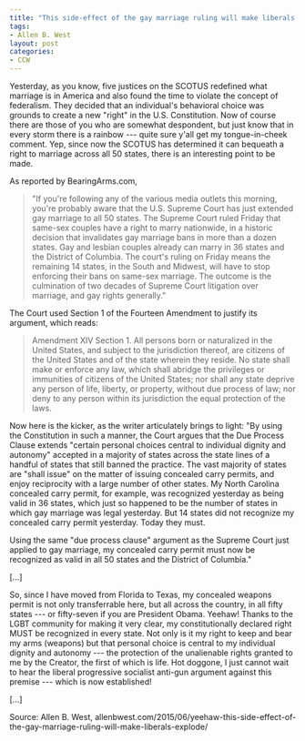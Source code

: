 ```yaml
---
title: "This side-effect of the gay marriage ruling will make liberals EXPLODE"
tags:
- Allen B. West
layout: post
categories:
- CCW
---
```


Yesterday, as you know, five justices on the SCOTUS redefined what marriage is in America and also found the time to violate the concept of federalism. They decided that an individual's behavioral choice was grounds to create a new "right" in the U.S. Constitution. Now of course there are those of you who are somewhat despondent, but just know that in every storm there is a rainbow --- quite sure y'all get my tongue-in-cheek comment. Yep, since now the SCOTUS has determined it can bequeath a right to marriage across all 50 states, there is an interesting point to be made.

As reported by BearingArms.com,

> "If you're following any of the various media outlets this morning, you're probably aware that the U.S. Supreme Court has just extended gay marriage to all 50 states. The Supreme Court ruled Friday that same-sex couples have a right to marry nationwide, in a historic decision that invalidates gay marriage bans in more than a dozen states. Gay and lesbian couples already can marry in 36 states and the District of Columbia. The court's ruling on Friday means the remaining 14 states, in the South and Midwest, will have to stop enforcing their bans on same-sex marriage. The outcome is the culmination of two decades of Supreme Court litigation over marriage, and gay rights generally."

The Court used Section 1 of the Fourteen Amendment to justify its argument, which reads:

> Amendment XIV Section 1. All persons born or naturalized in the United States, and subject to the jurisdiction thereof, are citizens of the United States and of the state wherein they reside. No state shall make or enforce any law, which shall abridge the privileges or immunities of citizens of the United States; nor shall any state deprive any person of life, liberty, or property, without due process of law; nor deny to any person within its jurisdiction the equal protection of the laws.

Now here is the kicker, as the writer articulately brings to light: "By using the Constitution in such a manner, the Court argues that the Due Process Clause extends "certain personal choices central to individual dignity and autonomy" accepted in a majority of states across the state lines of a handful of states that still banned the practice. The vast majority of states are "shall issue" on the matter of issuing concealed carry permits, and enjoy reciprocity with a large number of other states. My North Carolina concealed carry permit, for example, was recognized yesterday as being valid in 36 states, which just so happened to be the number of states in which gay marriage was legal yesterday. But 14 states did not recognize my concealed carry permit yesterday. Today they must.

Using the same "due process clause" argument as the Supreme Court just applied to gay marriage, my concealed carry permit must now be recognized as valid in all 50 states and the District of Columbia."

[...]

So, since I have moved from Florida to Texas, my concealed weapons permit is not only transferrable here, but all across the country, in all fifty states --- or fifty-seven if you are President Obama. Yeehaw! Thanks to the LGBT community for making it very clear, my constitutionally declared right MUST be recognized in every state. Not only is it my right to keep and bear my arms (weapons) but that personal choice is central to my individual dignity and autonomy --- the protection of the unalienable rights granted to me by the Creator, the first of which is life. Hot doggone, I just cannot wait to hear the liberal progressive socialist anti-gun argument against this premise --- which is now established!

[...]

Source: Allen B. West, allenbwest.com/2015/06/yeehaw-this-side-effect-of-the-gay-marriage-ruling-will-make-liberals-explode/
